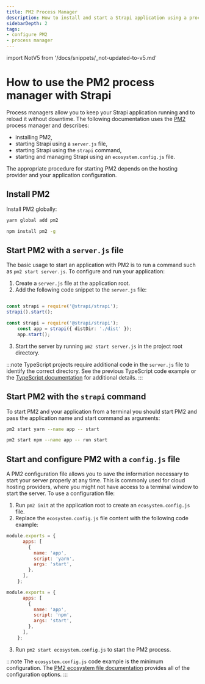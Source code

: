 ```yaml
---
title: PM2 Process Manager
description: How to install and start a Strapi application using a process manager.
sidebarDepth: 2
tags:
- configure PM2
- process manager
---
```


import NotV5 from '/docs/snippets/_not-updated-to-v5.md'

# How to use the PM2 process manager with Strapi

<NotV5 />

Process managers allow you to keep your Strapi application running and to reload it without downtime. The following documentation uses the [PM2](https://pm2.keymetrics.io/) process manager and describes:

- installing PM2,
- starting Strapi using a `server.js` file,
- starting Strapi using the `strapi` command,
- starting and managing Strapi using an `ecosystem.config.js` file.

The appropriate procedure for starting PM2 depends on the hosting provider and your application configuration.

## Install PM2

Install PM2 globally:

<Tabs groupId="yarn-npm">

<TabItem value="yarn" label="yarn">

```bash
yarn global add pm2
```

</TabItem>

<TabItem value="npm" label="npm">

```bash
npm install pm2 -g
```

</TabItem>

</Tabs>

## Start PM2 with a `server.js` file

The basic usage to start an application with PM2 is to run a command such as `pm2 start server.js`. To configure and run your application:

1. Create a `server.js` file at the application root.
2. Add the following code snippet to the `server.js` file:

<Tabs groupId="js-ts">

<TabItem value="javascript" label="JavaScript">

```js title="path: ./server.js"

const strapi = require('@strapi/strapi');
strapi().start();
```

</TabItem>

<TabItem value="typescript" label="TypeScript">

```ts title="path: ./server.js"
const strapi = require('@strapi/strapi');
    const app = strapi({ distDir: './dist' });
    app.start();
```

</TabItem>

</Tabs>

3. Start the server by running `pm2 start server.js` in the project root directory.

:::note
TypeScript projects require additional code in the `server.js` file to identify the correct directory. See the previous TypeScript code example or the [TypeScript documentation](/dev-docs/typescript/development#start-strapi-programmatically) for additional details.
:::

## Start PM2 with the `strapi` command

To start PM2 and your application from a terminal you should start PM2 and pass the application name and start command as arguments:

<Tabs groupId="yarn-npm">

<TabItem value="yarn" label="yarn">

```bash
pm2 start yarn --name app -- start

```

</TabItem>

<TabItem value="npm" label="npm">

```bash
pm2 start npm --name app -- run start

```

</TabItem>

</Tabs>

## Start and configure PM2 with a `config.js` file

A PM2 configuration file allows you to save the information necessary to start your server properly at any time. This is commonly used for cloud hosting providers, where you might not have access to a terminal window to start the server. To use a configuration file:

1. Run `pm2 init` at the application root to create an `ecosystem.config.js` file.
2. Replace the `ecosystem.config.js` file content with the following code example:

<Tabs groupId="yarn-npm">

<TabItem value="yarn" label="yarn">

```js title="path: ./ecosystem.config.js"
module.exports = {
      apps: [
        {
          name: 'app',
          script: 'yarn',
          args: 'start',
        },
      ],
    };
```

</TabItem>

<TabItem value="npm" label="npm">

```js title="path: ./ecosystem.config.js"
module.exports = {
      apps: [
        {
          name: 'app',
          script: 'npm',
          args: 'start',
        },
      ],
    };
```

</TabItem>

</Tabs>

3. Run `pm2 start ecosystem.config.js` to start the PM2 process.

:::note
The `ecosystem.config.js` code example is the minimum configuration. The [PM2 ecosystem file documentation](https://pm2.keymetrics.io/docs/usage/application-declaration/) provides all of the configuration options.
:::
